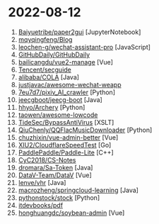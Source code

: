 # 2022-08-12

1. [Baiyuetribe/paper2gui](https://github.com/Baiyuetribe/paper2gui "Convert AI papers to GUI，Make it easy and convenient for everyone to use artificial intelligence technology。让每个人都简单方便的使用前沿人工智能技术") [JupyterNotebook]
2. [mqyqingfeng/Blog](https://github.com/mqyqingfeng/Blog "冴羽写博客的地方，预计写四个系列：JavaScript深入系列、JavaScript专题系列、ES6系列、React系列。") 
3. [leochen-g/wechat-assistant-pro](https://github.com/leochen-g/wechat-assistant-pro "智能微秘书客户端，搭配") [JavaScript]
4. [GitHubDaily/GitHubDaily](https://github.com/GitHubDaily/GitHubDaily "坚持分享 GitHub 上高质量、有趣实用的开源技术教程、开发者工具、编程网站、技术资讯。A list cool, interesting projects of GitHub.") 
5. [bailicangdu/vue2-manage](https://github.com/bailicangdu/vue2-manage "A admin template based on vue + element-ui. 基于vue + element-ui的后台管理系统基于 vue + element-ui 的后台管理系统") [Vue]
6. [Tencent/secguide](https://github.com/Tencent/secguide "面向开发人员梳理的代码安全指南") 
7. [alibaba/COLA](https://github.com/alibaba/COLA "🥤 COLA: Clean Object-oriented & Layered Architecture") [Java]
8. [justjavac/awesome-wechat-weapp](https://github.com/justjavac/awesome-wechat-weapp "微信小程序开发资源汇总 💯") 
9. [7eu7d7/pixiv_AI_crawler](https://github.com/7eu7d7/pixiv_AI_crawler "基于深度学习的p站高质量涩图AI爬虫，可以学会你的XP") [Python]
10. [jeecgboot/jeecg-boot](https://github.com/jeecgboot/jeecg-boot "「企业级低代码平台」前后端分离架构SpringBoot 2.x，SpringCloud，Ant Design&Vue，Mybatis，Shiro，JWT。强大的代码生成器让前后端代码一键生成，无需写任何代码! 引领新的开发模式OnlineCoding->代码生成->手工MERGE，帮助Java项目解决70%重复工作，让开发更关注业务，既能快速提高效率，帮助公司节省成本，同时又不失灵活性。") [Java]
11. [hhyo/Archery](https://github.com/hhyo/Archery "SQL 审核查询平台") [Python]
12. [taowen/awesome-lowcode](https://github.com/taowen/awesome-lowcode "国内低代码平台从业者交流") 
13. [TideSec/BypassAntiVirus](https://github.com/TideSec/BypassAntiVirus "远控免杀系列文章及配套工具，汇总测试了互联网上的几十种免杀工具、113种白名单免杀方式、8种代码编译免杀、若干免杀实战技术，并对免杀效果进行了一一测试，为远控的免杀和杀软对抗免杀提供参考。") [XSLT]
14. [QiuChenly/QQFlacMusicDownloader](https://github.com/QiuChenly/QQFlacMusicDownloader "[秋城落叶] QQ 音乐源无损歌曲下载") [Python]
15. [chuzhixin/vue-admin-better](https://github.com/chuzhixin/vue-admin-better "🚀🚀🚀vue admin,vue3 admin,vue3.0 admin,vue后台管理,vue-admin,vue3.0-admin,admin,vue-admin,vue-element-admin,ant-design,vue-admin-beautiful-pro,vab admin pro,vab admin plus,vue admin plus,vue admin pro") [Vue]
16. [XIU2/CloudflareSpeedTest](https://github.com/XIU2/CloudflareSpeedTest "🌩「自选优选 IP」测试 Cloudflare CDN 延迟和速度，获取最快 IP (IPv4 / IPv6)！另外也支持其他 CDN / 网站 IP ~") [Go]
17. [PaddlePaddle/Paddle-Lite](https://github.com/PaddlePaddle/Paddle-Lite "Multi-platform high performance deep learning inference engine (飞桨多端多平台高性能深度学习推理引擎）") [C++]
18. [CyC2018/CS-Notes](https://github.com/CyC2018/CS-Notes "📚 技术面试必备基础知识、Leetcode、计算机操作系统、计算机网络、系统设计") 
19. [dromara/Sa-Token](https://github.com/dromara/Sa-Token "这可能是史上功能最全的Java权限认证框架！目前已集成——登录认证、权限认证、分布式Session会话、微服务网关鉴权、单点登录、OAuth2.0、踢人下线、Redis集成、前后台分离、记住我模式、模拟他人账号、临时身份切换、账号封禁、多账号认证体系、注解式鉴权、路由拦截式鉴权、花式token生成、自动续签、同端互斥登录、会话治理、密码加密、jwt集成、Spring集成、WebFlux集成...") [Java]
20. [DataV-Team/DataV](https://github.com/DataV-Team/DataV "Vue数据可视化组件库（类似阿里DataV，大屏数据展示），提供SVG的边框及装饰、图表、水位图、飞线图等组件，简单易用，长期更新(React版已发布)") [Vue]
21. [lenve/vhr](https://github.com/lenve/vhr "微人事是一个前后端分离的人力资源管理系统，项目采用SpringBoot+Vue开发。") [Java]
22. [macrozheng/springcloud-learning](https://github.com/macrozheng/springcloud-learning "一套涵盖大部分核心组件使用的Spring Cloud教程，包括Spring Cloud Alibaba及分布式事务Seata，基于Spring Cloud Greenwich及SpringBoot 2.1.7。篇篇精华，涵盖大部分应用场景。") [Java]
23. [pythonstock/stock](https://github.com/pythonstock/stock "stock，股票系统。使用python进行开发。") [Python]
24. [itdevbooks/pdf](https://github.com/itdevbooks/pdf "编程电子书，电子书，编程书籍，包括C，C#，Docker，Elasticsearch，Git，Hadoop，HeadFirst，Java，Javascript，jvm，Kafka，Linux，Maven，MongoDB，MyBatis，MySQL，Netty，Nginx，Python，RabbitMQ，Redis，Scala，Solr，Spark，Spring，SpringBoot，SpringCloud，TCPIP，Tomcat，Zookeeper，人工智能，大数据类，并发编程，数据库类，数据挖掘，新面试题，架构设计，算法系列，计算机类，设计模式，软件测试，重构优化，等更多分类") 
25. [honghuangdc/soybean-admin](https://github.com/honghuangdc/soybean-admin "A fresh and elegant admin template, based on Vue3、Vite3、TypeScript、NaiveUI and UnoCSS. 一个基于Vue3、Vite3、TypeScript、NaiveUI and UnoCSS的清新优雅的中后台模版。") [Vue]
